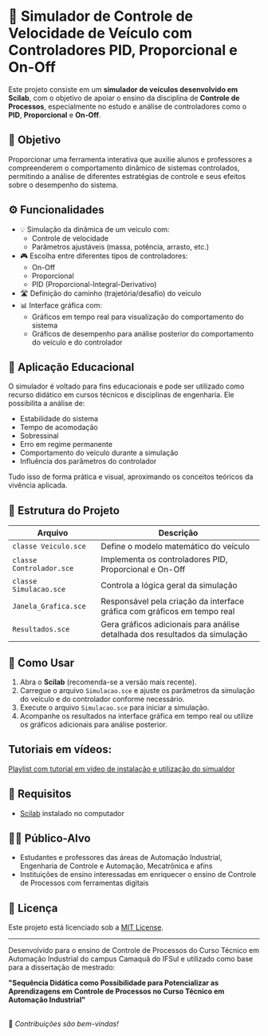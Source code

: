 # 🚗 Simulador de Controle de Velocidade de Veículo com Controladores PID, Proporcional e On-Off

Este projeto consiste em um **simulador de veículos desenvolvido em Scilab**, com o objetivo de apoiar o ensino da disciplina de **Controle de Processos**, especialmente no estudo e análise de controladores como o **PID**, **Proporcional** e **On-Off**.

## 🎯 Objetivo

Proporcionar uma ferramenta interativa que auxilie alunos e professores a compreenderem o comportamento dinâmico de sistemas controlados, permitindo a análise de diferentes estratégias de controle e seus efeitos sobre o desempenho do sistema.

## ⚙️ Funcionalidades

- 💡 Simulação da dinâmica de um veículo com:
  - Controle de velocidade
  - Parâmetros ajustáveis (massa, potência, arrasto, etc.)
- 🎮 Escolha entre diferentes tipos de controladores:
  - On-Off
  - Proporcional
  - PID (Proporcional-Integral-Derivativo)
- 🛣️ Definição do caminho (trajetória/desafio) do veículo
- 📊 Interface gráfica com:
  - Gráficos em tempo real para visualização do comportamento do sistema
  - Gráficos de desempenho para análise posterior do comportamento do veículo e do controlador

## 🧪 Aplicação Educacional

O simulador é voltado para fins educacionais e pode ser utilizado como recurso didático em cursos técnicos e disciplinas de engenharia. Ele possibilita a análise de:

- Estabilidade do sistema
- Tempo de acomodação
- Sobressinal
- Erro em regime permanente
- Comportamento do veículo durante a simulação
- Influência dos parâmetros do controlador

Tudo isso de forma prática e visual, aproximando os conceitos teóricos da vivência aplicada.

## 📁 Estrutura do Projeto

| Arquivo                  | Descrição                                                                   |
|--------------------------|-----------------------------------------------------------------------------|
| `classe Veiculo.sce`     | Define o modelo matemático do veículo                                       |
| `classe Controlador.sce` | Implementa os controladores PID, Proporcional e On-Off                      |
| `classe Simulacao.sce`   | Controla a lógica geral da simulação                                        |
| `Janela_Grafica.sce`     | Responsável pela criação da interface gráfica com gráficos em tempo real    |
| `Resultados.sce`         | Gera gráficos adicionais para análise detalhada dos resultados da simulação |

## 🚀 Como Usar

1. Abra o **Scilab** (recomenda-se a versão mais recente).
2. Carregue o arquivo `Simulacao.sce` e ajuste os parâmetros da simulação do veículo e do controlador conforme necessário.
3. Execute o arquivo `Simulacao.sce` para iniciar a simulação.
4. Acompanhe os resultados na interface gráfica em tempo real ou utilize os gráficos adicionais para análise posterior.

## Tutoriais em vídeos:
[Playlist com tutorial em vídeo de instalação e utilização do simualdor](https://youtube.com/playlist?list=PLl3NUb_DTqW-lARwtwf4ZRTvMERD2YHqY&si=bx1rUhEc4hwJquec)

## 📌 Requisitos

- [Scilab](https://www.scilab.org/) instalado no computador

## 👨‍🏫 Público-Alvo

- Estudantes e professores das áreas de Automação Industrial, Engenharia de Controle e Automação, Mecatrônica e afins
- Instituições de ensino interessadas em enriquecer o ensino de Controle de Processos com ferramentas digitais

## 📃 Licença

Este projeto está licenciado sob a [MIT License](LICENSE).

---

Desenvolvido para o ensino de Controle de Processos do Curso Técnico em Automação Industrial do campus Camaquã do IFSul e utilizado como base para a dissertação de mestrado:

**"Sequência Didática como Possibilidade para Potencializar as Aprendizagens em Controle de Processos no Curso Técnico em Automação Industrial"**

\
💬 *Contribuições são bem-vindas!*
